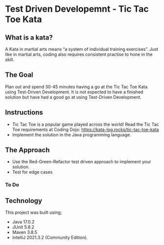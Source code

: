 # Test Driven Developemnt - Tic Tac Toe Kata

## What is a kata?

A Kata in martial arts means “a system of individual training exercises”. Just like in martial arts, coding also requires consistent practise to hone in the skill.

## The Goal

Plan out and spend 30-45 minutes having a go at the Tic Tac Toe Kata using Test-Driven Development. 
It is not expected to have a finished solution but have had a good go at using Test-Driven Development.

## Instructions

* Tic Tac Toe is a popular game played across the world! Read the Tic Tac Toe requirements at Coding Dojo: https://kata-log.rocks/tic-tac-toe-kata
* Implement the solution in the Java programming language.

## The Approach

* Use the Red-Green-Refactor test driven approach to implement your solution.
* Test for edge cases

### To Do

## Technology
 
 This project was built using;

* Java 17.0.2
* JUnit 5.8.2
* Maven 3.8.5
* IntelliJ 2021.3.2 (Community Edition).
